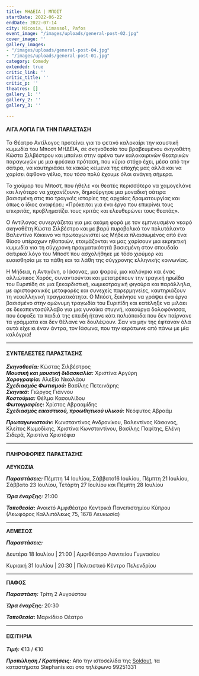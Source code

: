 ```yaml
---
title: ΜΗΔΕΙΑ | ΜΠΟΣΤ
startDate: 2022-06-22
endDate: 2022-07-14
city: Nicosia, Limassol, Pafos
event_image: "/images/uploads/general-post-02.jpg"
cover_image: ''
gallery_images:
- "/images/uploads/general-post-04.jpg"
- "/images/uploads/general-post-01.jpg"
category: Comedy
extended: true
critic_link: ''
critic_title: ''
critic_p: ''
theatres: []
gallery_1: ''
gallery_2: ''
gallery_3: ''

---
```

#### ΛΙΓΑ ΛΟΓΙΑ ΓΙΑ ΤΗΝ ΠΑΡΑΣΤΑΣΗ

Το Θέατρο Αντίλογος προτείνει για το φετινό καλοκαίρι την καυστική κωμωδία του Μποστ ΜΗΔΕΙΑ, σε σκηνοθεσία του βραβευμένου σκηνοθέτη Κώστα Σιλβέστρου και μπαίνει στην αρένα των καλοκαιρινών θεατρικών παραγωγών με μια φρέσκια πρόταση, που κύριο στόχο έχει, μέσα από την σάτιρα, να καυτηριάσει τα κακώς κείμενα της εποχής μας αλλά και να χαρίσει άφθονο γέλιο, που τόσο πολύ έχουμε όλοι ανάγκη σήμερα.

Το χιούμορ του Μποστ, που ήθελε «οι θεατές περισσότερο να χαμογελάνε και λιγότερο να χαχανίζουν», δημιούργησε μια μοναδική σάτιρα βασισμένη στις πιο τραγικές ιστορίες της αρχαίας δραματουργίας και όπως ο ίδιος αναφέρει: «Πρόκειται για ένα έργο που επικρίνει τους επικριτάς, προβληματίζει τους κριτάς και ελευθερώνει τους θεατάς».

Ο Αντίλογος συνεργάζεται για μια ακόμη φορά με τον εμπνευσμένο νεαρό σκηνοθέτη Κώστα Σιλβέστρο και με βαρύ πυροβολικό τον πολυτάλαντο Βαλεντίνο Κόκκινο να πρωταγωνιστεί ως Μήδεια πλαισιωμένος από ένα θίασο υπέροχων ηθοποιών, ετοιμάζονται να μας χαρίσουν μια εκρηκτική κωμωδία για τη σύγχρονη πραγματικότητά βασισμένη στον σπουδαίο σατιρικό́ λόγο του Μποστ που ασχολήθηκε με τόσο χιούμορ και ευαισθησία με τα πάθη και τα λάθη της σύγχρονης ελληνικής κοινωνίας.

Η Μήδεια, η Αντιγόνη, ο Ιάσονας, μια ψαρού, μια καλόγρια και ένας αλλιώτικος Χορός, συναντιούνται και μετατρέπουν την τραγική ηρωίδα του Ευριπίδη σε μια ξεκαρδιστική, κωμικοτραγική φιγούρα και παράλληλα, με αριστοφανικές μεταφορές και συνεχείς παρερμηνείες, καυτηριάζουν τη νεοελληνική πραγματικότητα. Ο Μπόστ, ξεκίνησε να γράψει ένα έργο βασισμένο στην ομώνυμη τραγωδία του Ευριπίδη και κατέληξε να μιλάει σε δεκαπεντασύλλαβο για μια γυναίκα στυγνή, κακούργα δολοφόνισσα, που έσφαξε τα παιδιά της επειδή ήτανε κάτι παλιόπαιδα που δεν παίρνανε τα γράμματα και δεν θέλανε να δουλέψουν. Σαν να μην της έφταναν όλα αυτά είχε κι έναν άντρα, τον Ιάσωνα, που την κεράτωνε από πάνω με μία καλόγρια!

***

#### ΣΥΝΤΕΛΕΣΤΕΣ ΠΑΡΑΣΤΑΣΗΣ

**_Σκηνοθεσία:_** Κώστας Σιλβέστρος  
**_Μουσική και μουσική διδασκαλία:_** Χριστίνα Αργύρη  
**_Χορογραφία:_** Αλεξία Νικολάου  
**_Σχεδιασμός Φωτισμού:_** Βασίλης Πετεινάρης  
**_Σκηνικά:_** Γιώργος Γιάννου  
**_Κοστούμια:_** Θέλμα Κασουλίδου  
**_Φωτογραφίες:_** Χρίστος Αβρααμίδης  
**_Σχεδιασμός εικαστικού, προωθητικού υλικού:_** Νεόφυτος Αβραάμ

**_Πρωταγωνιστούν:_** Κωνσταντίνος Ανδρονίκου, Βαλεντίνος Κόκκινος, Κλείτος Κωμοδίκης, Χριστίνα Κωνσταντίνου, Βασίλης Παφίτης, Ελένη Σιδερά, Χριστίνα Χριστόφια

***

#### ΠΛΗΡΟΦΟΡΙΕΣ ΠΑΡΑΣΤΑΣΗΣ

**ΛΕΥΚΩΣΙΑ**

**_Παραστάσεις:_** Πέμπτη 14 Ιουλίου, Σάββατο16 Ιουλίου, Πέμπτη 21 Ιουλίου, Σάββατο 23 Ιουλίου, Τετάρτη 27 Ιουλίου και Πέμπτη 28 Ιουλίου

**_Ώρα έναρξης:_** 21:00

**_Τοποθεσία:_** Ανοικτό Αμφιθέατρο Κεντρικά Πανεπιστημίου Κύπρου (Λεωφόρος Καλλιπόλεως 75, 1678 Λευκωσία)

***

**ΛΕΜΕΣΟΣ**

**_Παραστάσεις:_** 

Δευτέρα 18 Ιουλίου | 21:00 | Αμφιθέατρο Λανιτείου Γυμνασίου

Κυριακή 31 Ιουλίου | 20:30 | Πολιτιστικό Κέντρο Πελενδρίου

***

**ΠΑΦΟΣ**

**_Παραστάση:_** Τρίτη 2 Αυγούστου

**_Ώρα έναρξης:_** 20:30

**_Τοποθεσία:_** Μαρκίδειο Θέατρο

***

#### ΕΙΣΙΤΗΡΙΑ

**_Τιμή:_** €13 / €10

**_Προπώληση / Κρατήσεις:_** Απο την ιστοσελίδα της [Soldout](https://www.soldoutticketbox.com/easyconsole.cfm/page/category/cat_id/2/ "Soldout"), τα καταστήματα Stephanis και στo τηλέφωνo 99251331